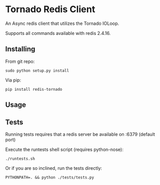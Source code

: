 Tornado Redis Client
====================

An Async redis client that utilizes the Tornado IOLoop.

Supports all commands available with redis 2.4.16.

Installing
----------

From git repo:

    sudo python setup.py install

Via pip:

    pip install redis-tornado


Usage
-----

Tests
-----

Running tests requires that a redis server be available on :6379 (default port)

Execute the runtests shell script (requires python-nose):
    
    ./runtests.sh

Or if you are so inclined, run the tests directly:

    PYTHONPATH=. && python ./tests/tests.py

